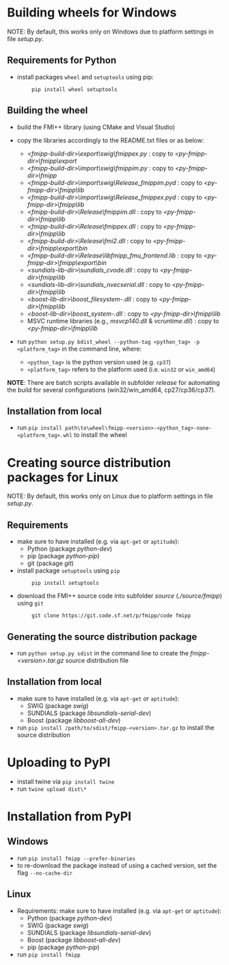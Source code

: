 Building wheels for Windows
===========================

NOTE: By default, this works only on Windows due to platform settings in file *setup.py*.

Requirements for Python
-----------------------

* install packages `wheel` and `setuptools` using pip:
```
        pip install wheel setuptools
```


Building the wheel
------------------

* build the FMI++ library (using CMake and Visual Studio)

* copy the libraries accordingly to the README.txt files or as below:
  * *\<fmipp-build-dir\>\export\swig\fmippex.py* : copy to  *\<py-fmipp-dir\>\fmipp\export*
  * *\<fmipp-build-dir\>\import\swig\fmippim.py* : copy to *\<py-fmipp-dir\>\fmipp*
  * *\<fmipp-build-dir\>\import\swig\Release\_fmippim.pyd* : copy to  *\<py-fmipp-dir\>\fmipp\lib*
  * *\<fmipp-build-dir\>\import\swig\Release\_fmippex.pyd* : copy to  *\<py-fmipp-dir\>\fmipp\lib*
  * *\<fmipp-build-dir\>\Release\fmippim.dll* : copy to  *\<py-fmipp-dir\>\fmipp\lib*
  * *\<fmipp-build-dir\>\Release\fmippex.dll* : copy to  *\<py-fmipp-dir\>\fmipp\lib*
  * *\<fmipp-build-dir\>\Release\fmi2.dll* : copy to  *\<py-fmipp-dir\>\fmipp\export\bin*
  * *\<fmipp-build-dir\>\Release\libfmipp_fmu_frontend.lib* : copy to  *\<py-fmipp-dir\>\fmipp\export\bin*
  * *\<sundials-lib-dir\>\sundials_cvode.dll* : copy to  *\<py-fmipp-dir\>\fmipp\lib*
  * *\<sundials-lib-dir\>\sundials_nvecserial.dll* : copy to  *\<py-fmipp-dir\>\fmipp\lib*
  * *\<boost-lib-dir\>\boost_filesystem-<version>.dll* : copy to  *\<py-fmipp-dir\>\fmipp\lib*
  * *\<boost-lib-dir\>\boost_system-<version>.dll* : copy to  *\<py-fmipp-dir\>\fmipp\lib*
  * MSVC runtime libraries (e.g., *msvcp140.dll* & *vcruntime.dll*) : copy to  *\<py-fmipp-dir\>\fmipp\lib*

* run `python setup.py bdist_wheel --python-tag <python_tag> -p <platform_tag>` in the command line, where:
  * `<python_tag>` is the python version used (e.g. `cp37`)
  * `<platform_tag>` refers to the platform used (i.e. `win32` or `win_amd64`)

**NOTE**: There are batch scripts available in subfolder *release* for automating the build for several configurations (win32/win_amd64, cp27/cp36/cp37).
  
Installation from local
-----------------------

* run `pip install path\to\wheel\fmipp-<version>-<python_tag>-none-<platform_tag>.whl` to install the wheel



Creating source distribution packages for Linux
===============================================

NOTE: By default, this works only on Linux due to platform settings in file *setup.py*.

Requirements
------------

* make sure to have installed (e.g. via `apt-get` or `aptitude`):
  * Python (package *python-dev*)
  * pip (package *python-pip*)
  * git (package *git*)
* install package `setuptools` using `pip`
```
        pip install setuptools
```
* download the FMI++ source code into subfolder *source* (*./source/fmipp*) using `git`
```
        git clone https://git.code.sf.net/p/fmipp/code fmipp
```



Generating the source distribution package
------------------------------------------

* run `python setup.py sdist` in the command line to create the *fmipp-\<version\>.tar.gz* source distribution file


Installation from local
-----------------------

* make sure to have installed (e.g. via `apt-get` or `aptitude`):
  * SWIG (package *swig*)
  * SUNDIALS (package *libsundials-serial-dev*)
  * Boost (package *libboost-all-dev*)
* run `pip install /path/to/sdist/fmipp-<version>.tar.gz` to install the source distribution



Uploading to PyPI
=================

* install twine via `pip install twine`
* run `twine upload dist\*`



Installation from PyPI
======================

Windows
-------

* run `pip install fmipp --prefer-binaries`
* to re-download the package instead of using a cached version, set the flag `--no-cache-dir`


Linux
-----

* Requirements: make sure to have installed (e.g. via `apt-get` or `aptitude`):
  * Python (package *python-dev*)
  * SWIG (package *swig*)
  * SUNDIALS (package *libsundials-serial-dev*)
  * Boost (package *libboost-all-dev*)
  * pip (package *python-pip*)
* run `pip install fmipp`
